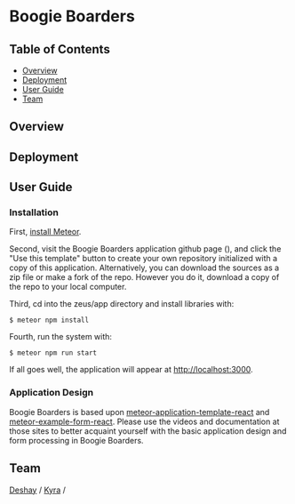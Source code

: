 # Boogie Boarders

## Table of Contents
* [Overview](#overview)
* [Deployment](#deployment)
* [User Guide](#user-guide)
* [Team](#team)

## Overview

## Deployment

## User Guide

### Installation

First, [install Meteor](https://www.meteor.com/install).

Second, visit the Boogie Boarders application github page (), and click the "Use this template" button to create your own repository initialized with a copy of this application. Alternatively, you can download the sources as a zip file or make a fork of the repo.  However you do it, download a copy of the repo to your local computer.

Third, cd into the zeus/app directory and install libraries with:

```
$ meteor npm install
```

Fourth, run the system with:

```
$ meteor npm run start
```

If all goes well, the application will appear at [http://localhost:3000](http://localhost:3000).

### Application Design

Boogie Boarders is based upon [meteor-application-template-react](https://ics-software-engineering.github.io/meteor-application-template-react/) and [meteor-example-form-react](https://ics-software-engineering.github.io/meteor-example-form-react/). Please use the videos and documentation at those sites to better acquaint yourself with the basic application design and form processing in Boogie Boarders.

## Team
[Deshay](https://github.com/deshay-clemons) /
[Kyra](https://github.com/kyraikeda) /

